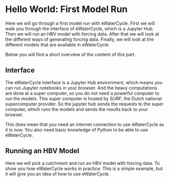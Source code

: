 # Hello World: First Model Run

Here we will go through a first model run with eWaterCycle. 
First we will walk you through the interface of eWaterCycle, which is a Jupyter Hub.
Then we will run an HBV model with forcing data.
After that we will look at the different ways of generating forcing data.
Finally, we will look at the different models that are available in eWaterCycle.

Below you will find a short overview of the content of this part.

## Interface

The eWaterCycle interface is a Jupyter Hub environment, which means you can run Jupyter notebooks in your browser.
And the heavy computations are done at a super computer, so you do not need a powerful computer to run the models.
This super computer is hosted by SURF, the Dutch national supercomputer provider.
So the jupyter hub sends the requests to the super computer, which runs the models and sends the results back to your browser.

This does mean that you need an internet connection to use eWaterCycle as it is now.
You also need basic knowledge of Python to be able to use eWaterCycle.

## Running an HBV Model

Here we will pick a catchment and run an HBV model with forcing data.
To show you how eWaterCycle works in practice.
This is a simple example, but it will give you an idea of how to use eWaterCycle.
